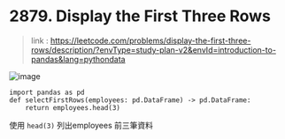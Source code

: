 # 2879. Display the First Three Rows
> link : https://leetcode.com/problems/display-the-first-three-rows/description/?envType=study-plan-v2&envId=introduction-to-pandas&lang=pythondata

![image](https://github.com/Ricky7737/DataAnalysisAndLearning/assets/58324475/6bf1794b-d3f7-4fc7-b4d6-2478d7242779)

```
import pandas as pd
def selectFirstRows(employees: pd.DataFrame) -> pd.DataFrame:
    return employees.head(3)
```
使用 ```head(3)``` 列出employees 前三筆資料
